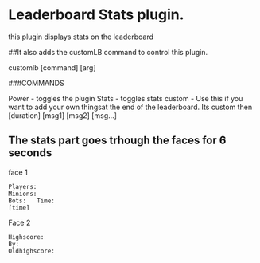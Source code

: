 # Leaderboard Stats plugin.

this  plugin displays stats on the leaderboard

##It also adds the customLB command to control this plugin.

customlb [command] [arg]

###COMMANDS

 Power - toggles the plugin
 Stats - toggles stats
 custom - Use this if you want to add your own thingsat the end of the leaderboard. Its custom then [duration] [msg1] [msg2] [msg...]


## The stats part goes trhough the faces for 6 seconds 

face 1
~~~~~~Stats~~~~~~
Players:
Minions:
Bots:   Time:
[time]
~~~~~~~~~~~~~~~~~



Face 2
~~~~~~Stats~~~~~~~
Highscore:
By:
Oldhighscore:
~~~~~~~~~~~~~~~~~

